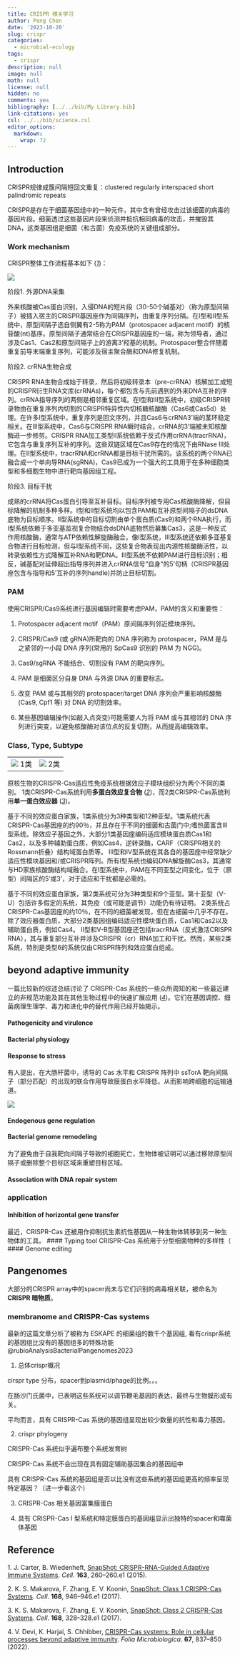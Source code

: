 ```yaml
---
title: CRISPR 相关学习
author: Peng Chen
date: '2023-10-20'
slug: crispr
categories:
  - microbial-ecology
tags:
  - crispr
description: null
image: null
math: null
license: null
hidden: no
comments: yes
bibliography: [../../bib/My Library.bib]
link-citations: yes
csl: ../../bib/science.csl
editor_options: 
  markdown: 
    wrap: 72
---
```


## Introduction

CRISPR规律成簇间隔短回文重复：clustered regularly interspaced short
palindromic repeats

CRISPR是存在于细菌基因组中的一种元件，其中含有曾经攻击过该细菌的病毒的基因片段。细菌透过这些基因片段来侦测并抵抗相同病毒的攻击，并摧毁其DNA，这类基因组是细菌（和古菌）免疫系统的关键组成部分。

### Work mechanism

CRISPR整体工作流程基本如下 ([*1*](#ref-carterSnapShotCRISPRRNAGuidedAdaptive2015))：

![](images/crispr_overall.png)

阶段1. 外源DNA采集

外来核酸被Cas蛋白识别，入侵DNA的短片段（30-50个碱基对）（称为原型间隔子）被插入宿主的CRISPR基因座作为间隔序列，由重复序列分隔。在I型和II型系统中，原型间隔子选自侧翼有2-5称为PAM（protospacer
adjacent
motif）的核苷酸(nt)基序。原型间隔子通常结合在CRISPR基因座的一端，称为领导者，通过涉及Cas1、Cas2和原型间隔子上的游离3’羟基的机制。Protospacer整合伴随着重复前导末端重复序列，可能涉及宿主聚合酶和DNA修复机制。

阶段2. crRNA生物合成

CRISPR
RNA生物合成始于转录，然后将初级转录本（pre-crRNA）核解加工成短的CRISPR衍生RNA文库(crRNAs)，每个都包含与先前遇到的外来DNA互补的序列。crRNA指导序列的两侧是相邻重复区域。在I型和III型系统中，初级CRISPR转录物由在重复序列内切割的CRISPR特异性内切核糖核酸酶（Cas6或Cas5d）处理。在许多I型系统中，重复序列是回文序列，并且Cas6与crRNA3’端的茎环稳定相关。在III型系统中，Cas6与CRISPR
RNA瞬时结合，crRNA的3’端被未知核酸酶进一步修剪。CRISPR
RNA加工类型II系统依赖于反式作用crRNA(tracrRNA)，它包含与重复序列互补的序列。这些双链区域在Cas9存在的情况下由RNase
III处理。在II型系统中，tracrRNA和crRNA都是目标干扰所需的。该系统的两个RNA已融合成一个单向导RNA(sgRNA)，Cas9已成为一个强大的工具用于在多种细胞类型和多细胞生物中进行靶向基因组工程。

阶段3. 目标干扰

成熟的crRNA将Cas蛋白引导至互补目标。目标序列被专用Cas核酸酶降解，但目标降解的机制多种多样。I型和II型系统均以包含PAM和互补原型间隔子的dsDNA底物为目标顺序。II型系统中的目标切割由单个蛋白质(Cas9)和两个RNA执行，而I型系统依赖于多亚基监视复合物结合dsDNA底物然后募集Cas3，这是一种反式作用核酸酶，通常与ATP依赖性解旋酶融合。像I型系统，III型系统还依赖多亚基复合物进行目标检测，但与I型系统不同，这些复合物表现出内源性核酸酶活性，以转录依赖性方式降解互补RNA和靶DNA。III型系统不依赖PAM进行目标识别；相反，碱基配对延伸超出指导序列并进入crRNA信号”自身”的5’句柄（CRISPR基因座包含与指导和5’互补的序列handle)并防止目标切割。

### PAM

使用CRISPR/Cas9系统进行基因编辑时需要考虑PAM，PAM的含义和重要性：

1.  Protospacer adjacent motif（PAM）原间隔序列邻近模块序列。

2.  CRISPR/Cas9 (或 gRNA)所靶向的 DNA 序列称为 protospacer，PAM
    是与之紧邻的一小段 DNA 序列(常用的 SpCas9 识别的 PAM 为 NGG)。

3.  Cas9/sgRNA 不能结合、切割没有 PAM 的靶向序列。

4.  PAM 是细菌区分自身 DNA 与外源 DNA 的重要标志。

5.  改变 PAM 或与其相邻的 protospacer/target DNA
    序列会严重影响核酸酶(Cas9, Cpf1 等) 对 DNA 的切割效率。

6.  某些基因编辑操作(如敲入点突变)可能需要人为将 PAM 或与其相邻的 DNA
    序列进行突变，以避免核酸酶对该位点的反复切割，从而提高编辑效率。

### Class, Type, Subtype

|                            |                            |
|----------------------------|----------------------------|
| ![](images/class1.png) 1类 | ![](images/class2.png) 2类 |

原核生物的CRISPR-Cas适应性免疫系统根据效应子模块组织分为两个不同的类别。
1类CRISPR-Cas系统利用**多蛋白效应复合物**
([*2*](#ref-makarovaSnapShotClassCRISPRCas2017))，而2类CRISPR-Cas系统利用**单一蛋白效应器**
([*3*](#ref-makarovaSnapShotClassCRISPRCas2017a))。

基于不同的效应蛋白家族，1类系统分为3种类型和12种亚型。1类系统代表CRISPR-Cas基因座的约90％，并且存在于不同的细菌和古菌门中;嗜热菌富含III型系统。除效应子基因之外，大部分1类基因座编码适应模块蛋白质Cas1和Cas2，以及多种辅助蛋白质，例如Cas4，逆转录酶，CARF（CRISPR相关的Rossmann折叠）结构域蛋白质等。
III型和IV型系统在其各自的基因座中经常缺少适应性模块基因和/或CRISPR阵列。所有I型系统也编码DNA解旋酶Cas3，其通常与HD家族核酸酶结构域融合。在I型系统中，PAM在不同亚型之间变化，位于（原型）间隔区的5’或3’，对于适应和干扰都是必需的。

基于不同的效应蛋白家族，第2类系统可分为3种类型和9个亚型。第十亚型（V-U）包括许多假定的系统，其免疫（或可能是调节）功能仍有待证明。
2类系统占CRISPR-Cas基因座的约10％，在不同的细菌被发现，但在古细菌中几乎不存在。除了效应器蛋白质，大部分2类基因组编码适应性模块蛋白质，Cas1和Cas2以及辅助蛋白质，例如Cas4。
II型和V-B型基因座还包括tracrRNA（反式激活CRISPR
RNA），其与重复部分互补并涉及CRISPR（cr）RNA加工和干扰。然而，某些2类系统，特别是类型6的系统仅由CRISPR阵列和效应蛋白组成。

## beyond adaptive immunity

一篇比较新的综述总结讨论了 CRISPR-Cas 系统的一些众所周知的和一些最近建立的非规范功能及其在其他生物过程中的快速扩展应用 ([*4*](#ref-deviCRISPRCasSystemsRole2022))。它们在基因调控、细菌病理生理学、毒力和进化中的替代作用已经开始揭示。

#### Pathogenicity and virulence

#### Bacterial physiology

#### Response to stress

有人提出，在大肠杆菌中，诱导的 Cas 水平和 CRISPR 阵列中 ssTorA 靶向间隔子（部分匹配）的出现的联合作用导致膜蛋白水平降低，从而影响跨细胞的运输通道。

![](images/stress.png)

#### Endogenous gene regulation

#### Bacterial genome remodeling

为了避免由于自我靶向间隔子导致的细胞死亡，生物体被证明可以通过移除原型间隔子或删除整个目标区域来重塑目标区域。

#### Association with DNA repair system

### application

#### Inhibition of horizontal gene transfer

最近，CRISPR-Cas 还被用作抑制抗生素抗性基因从一种生物体转移到另一种生物体的工具。
\#### Typing tool
CRISPR-Cas 系统用于分型细菌物种的多样性（
\#### Genome editing

## Pangenomes

大部分的CRISPR array中的spacer尚未与它们识别的病毒相关联，被命名为
**CRISPR 暗物质**。

### membranome and CRISPR-Cas systems

最新的这篇文章分析了被称为 ESKAPE 的细菌组的数千个基因组,
看有crispr系统的基因组比没有的基因组多的特殊功能@rubioAnalysisBacterialPangenomes2023

1.  总体crispr概况

cirspr type 分布，spacer到plasmid/phage的比例。。。

在肠沙门氏菌中，已表明这些系统可以调节鞭毛基因的表达，最终与生物膜形成有关。

平均而言，具有 CRISPR-Cas 系统的基因组呈现出较少数量的抗性和毒力基因。

2.  crispr phylogeny

CRISPR-Cas 系统似乎遍布整个系统发育树

CRISPR-Cas 系统不会出现在具有固定辅助基因集合的基因组中

具有 CRISPR-Cas
系统的基因组是否以比没有这些系统的基因组更高的频率呈现特定基因？（进一步看这个）

3.  CRISPR-Cas 相关基因富集膜蛋白

4.  具有 CRISPR-Cas I 型系统和特定膜蛋白的基因组显示出独特的spacer和噬菌体基因

## Reference

<div id="refs" class="references csl-bib-body">

<div id="ref-carterSnapShotCRISPRRNAGuidedAdaptive2015" class="csl-entry">

<span class="csl-left-margin">1. </span><span class="csl-right-inline">J. Carter, B. Wiedenheft, [SnapShot: CRISPR-RNA-Guided Adaptive Immune Systems](https://doi.org/10.1016/j.cell.2015.09.011). *Cell*. **163**, 260–260.e1 (2015).</span>

</div>

<div id="ref-makarovaSnapShotClassCRISPRCas2017" class="csl-entry">

<span class="csl-left-margin">2. </span><span class="csl-right-inline">K. S. Makarova, F. Zhang, E. V. Koonin, [SnapShot: Class 1 CRISPR-Cas Systems](https://doi.org/10.1016/j.cell.2017.02.018). *Cell*. **168**, 946–946.e1 (2017).</span>

</div>

<div id="ref-makarovaSnapShotClassCRISPRCas2017a" class="csl-entry">

<span class="csl-left-margin">3. </span><span class="csl-right-inline">K. S. Makarova, F. Zhang, E. V. Koonin, [SnapShot: Class 2 CRISPR-Cas Systems](https://doi.org/10.1016/j.cell.2016.12.038). *Cell*. **168**, 328–328.e1 (2017).</span>

</div>

<div id="ref-deviCRISPRCasSystemsRole2022" class="csl-entry">

<span class="csl-left-margin">4. </span><span class="csl-right-inline">V. Devi, K. Harjai, S. Chhibber, [CRISPR-Cas systems: Role in cellular processes beyond adaptive immunity](https://doi.org/10.1007/s12223-022-00993-2). *Folia Microbiologica*. **67**, 837–850 (2022).</span>

</div>

</div>
